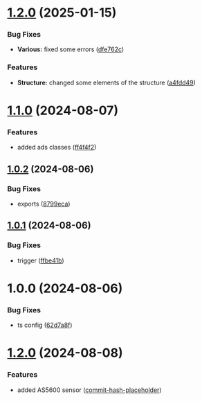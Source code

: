 # [1.2.0](https://github.com/Neoxi-io/hardware-ts/compare/v1.1.0...v1.2.0) (2025-01-15)


### Bug Fixes

* **Various:** fixed some errors ([dfe762c](https://github.com/Neoxi-io/hardware-ts/commit/dfe762c627cd90645ae58e9d42499fc917891d97))


### Features

* **Structure:** changed some elements of the structure ([a4fdd49](https://github.com/Neoxi-io/hardware-ts/commit/a4fdd4933afcb624810c6dedfb9fc9c9855fe2f5))

# [1.1.0](https://github.com/Neoxi-io/hardware-ts/compare/v1.0.2...v1.1.0) (2024-08-07)


### Features

* added ads classes ([ff4f4f2](https://github.com/Neoxi-io/hardware-ts/commit/ff4f4f26864c2d193a778a15a30e682d1974f71e))

## [1.0.2](https://github.com/Neoxi-io/hardware-ts/compare/v1.0.1...v1.0.2) (2024-08-06)


### Bug Fixes

* exports ([8799eca](https://github.com/Neoxi-io/hardware-ts/commit/8799eca066f4b18f3ac1f34659c02490d3b1cc89))

## [1.0.1](https://github.com/Neoxi-io/hardware-ts/compare/v1.0.0...v1.0.1) (2024-08-06)


### Bug Fixes

* trigger ([ffbe41b](https://github.com/Neoxi-io/hardware-ts/commit/ffbe41bdaac8ef5d4d176c750379c54772aa7f29))

# 1.0.0 (2024-08-06)


### Bug Fixes

* ts config ([62d7a8f](https://github.com/Neoxi-io/hardware-ts/commit/62d7a8fcc50f8015ffb2e226bda7bd42f3184695))

# [1.2.0](https://github.com/Neoxi-io/hardware-ts/compare/v1.1.0...v1.2.0) (2024-08-08)


### Features

* added AS5600 sensor ([commit-hash-placeholder](https://github.com/Neoxi-io/hardware-ts/commit/commit-hash-placeholder))
